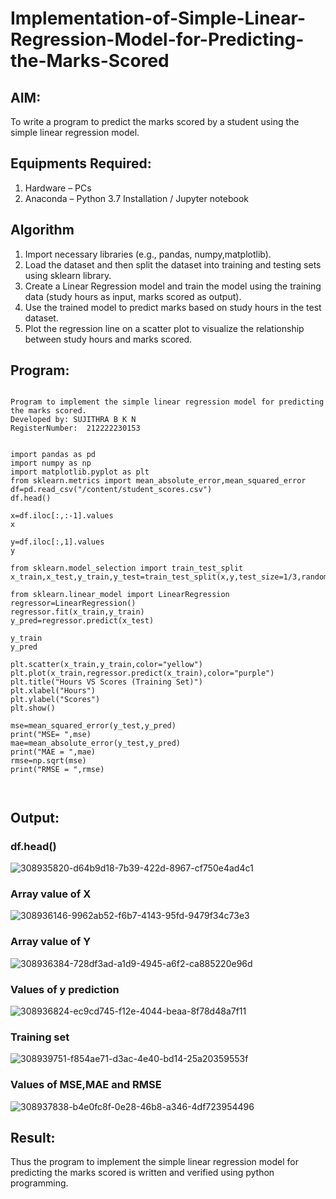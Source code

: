 # Implementation-of-Simple-Linear-Regression-Model-for-Predicting-the-Marks-Scored

## AIM:
To write a program to predict the marks scored by a student using the simple linear regression model.

## Equipments Required:
1. Hardware – PCs
2. Anaconda – Python 3.7 Installation / Jupyter notebook

## Algorithm
1. Import necessary libraries (e.g., pandas, numpy,matplotlib).
2. Load the dataset and then split the dataset into training and testing sets using sklearn library.
3. Create a Linear Regression model and train the model using the training data (study hours as input, marks scored as output).
4. Use the trained model to predict marks based on study hours in the test dataset.
5. Plot the regression line on a scatter plot to visualize the relationship between study hours and marks scored.

## Program:
```

Program to implement the simple linear regression model for predicting the marks scored.
Developed by: SUJITHRA B K N
RegisterNumber:  212222230153


import pandas as pd
import numpy as np
import matplotlib.pyplot as plt
from sklearn.metrics import mean_absolute_error,mean_squared_error
df=pd.read_csv("/content/student_scores.csv")
df.head()

x=df.iloc[:,:-1].values
x

y=df.iloc[:,1].values
y

from sklearn.model_selection import train_test_split
x_train,x_test,y_train,y_test=train_test_split(x,y,test_size=1/3,random_state=0)

from sklearn.linear_model import LinearRegression
regressor=LinearRegression()
regressor.fit(x_train,y_train)
y_pred=regressor.predict(x_test)

y_train
y_pred

plt.scatter(x_train,y_train,color="yellow")
plt.plot(x_train,regressor.predict(x_train),color="purple")
plt.title("Hours VS Scores (Training Set)")
plt.xlabel("Hours")
plt.ylabel("Scores")
plt.show()

mse=mean_squared_error(y_test,y_pred)
print("MSE= ",mse)
mae=mean_absolute_error(y_test,y_pred)
print("MAE = ",mae)
rmse=np.sqrt(mse)
print("RMSE = ",rmse)



```

## Output:

### df.head()

![308935820-d64b9d18-7b39-422d-8967-cf750e4ad4c1](https://github.com/sujithrabkn/Implementation-of-Simple-Linear-Regression-Model-for-Predicting-the-Marks-Scored/assets/119477857/443e6fcc-be33-4bd7-8a0f-32c1183572b3)

### Array value of X

![308936146-9962ab52-f6b7-4143-95fd-9479f34c73e3](https://github.com/sujithrabkn/Implementation-of-Simple-Linear-Regression-Model-for-Predicting-the-Marks-Scored/assets/119477857/10298784-5036-4787-9eb0-f134b54792fd)

### Array value of Y

![308936384-728df3ad-a1d9-4945-a6f2-ca885220e96d](https://github.com/sujithrabkn/Implementation-of-Simple-Linear-Regression-Model-for-Predicting-the-Marks-Scored/assets/119477857/971e721e-d0b0-41d8-bde9-77599a644bca)

### Values of y prediction

![308936824-ec9cd745-f12e-4044-beaa-8f78d48a7f11](https://github.com/sujithrabkn/Implementation-of-Simple-Linear-Regression-Model-for-Predicting-the-Marks-Scored/assets/119477857/3a9e05fe-b1e2-43c8-897e-69ef6ea32192)

### Training set

![308939751-f854ae71-d3ac-4e40-bd14-25a20359553f](https://github.com/sujithrabkn/Implementation-of-Simple-Linear-Regression-Model-for-Predicting-the-Marks-Scored/assets/119477857/f58692f1-62c7-4d80-91bb-d12eaa22a446)

### Values of MSE,MAE and RMSE

![308937838-b4e0fc8f-0e28-46b8-a346-4df723954496](https://github.com/sujithrabkn/Implementation-of-Simple-Linear-Regression-Model-for-Predicting-the-Marks-Scored/assets/119477857/8e664c0d-ea71-471d-be05-d7bc892b733e)

## Result:
Thus the program to implement the simple linear regression model for predicting the marks scored is written and verified using python programming.

